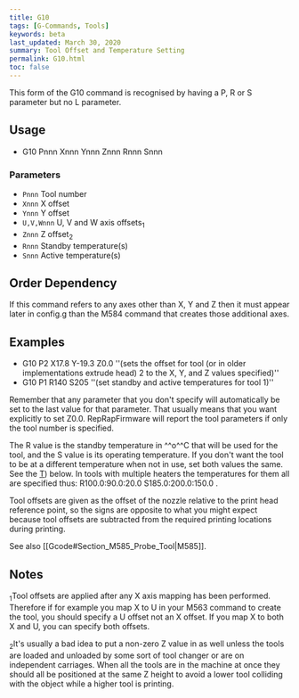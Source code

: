 ```yaml
---
title: G10
tags: [G-Commands, Tools] 
keywords: beta 
last_updated: March 30, 2020 
summary: Tool Offset and Temperature Setting 
permalink: G10.html
toc: false 
---
```



This form of the G10 command is recognised by having a P, R or S parameter but no L parameter.

## Usage

* G10 Pnnn Xnnn Ynnn Znnn Rnnn Snnn

### Parameters

* `Pnnn` Tool number
* `Xnnn` X offset
* `Ynnn` Y offset
* `U,V,Wnnn` U, V and W axis offsets<sub>1</sub>
* `Znnn` Z offset<sub>2</sub>
* `Rnnn` Standby temperature(s)
* `Snnn` Active temperature(s)

## Order Dependency

If this command refers to any axes other than X, Y and Z then it must appear later in config.g than the M584 command that creates those additional axes.

## Examples

* G10 P2 X17.8 Y-19.3 Z0.0 ''(sets the offset for tool (or in older implementations extrude head) 2 to the X, Y, and Z values specified)''
* G10 P1 R140 S205 ''(set standby and active temperatures for tool 1)''

Remember that any parameter that you don't specify will automatically be set to the last value for that parameter. That usually means that you want explicitly to set Z0.0. RepRapFirmware will report the tool parameters if only the tool number is specified.

The R value is the standby temperature in ^^o^^C that will be used for the tool, and the S value is its operating temperature. If you don't want the tool to be at a different temperature when not in use, set both values the same. See the [T](T.html)) below. In tools with multiple heaters the temperatures for them all are specified thus: R100.0:90.0:20.0 S185.0:200.0:150.0 .

Tool offsets are given as the offset of the nozzle relative to the print head reference point, so the signs are opposite to what you might expect because tool offsets are subtracted from the required printing locations during printing.

See also [[Gcode#Section_M585_Probe_Tool|M585]].

## Notes

<sub>1</sub>Tool offsets are applied after any X axis mapping has been performed. Therefore if for example you map X to U in your M563 command to create the tool, you should specify a U offset not an X offset. If you map X to both X and U, you can specify both offsets.

<sub>2</sub>It's usually a bad idea to put a non-zero Z value in as well unless the tools are loaded and unloaded by some sort of tool changer or are on independent carriages. When all the tools are in the machine at once they should all be positioned at the same Z height to avoid a lower tool colliding with the object while a higher tool is printing.

